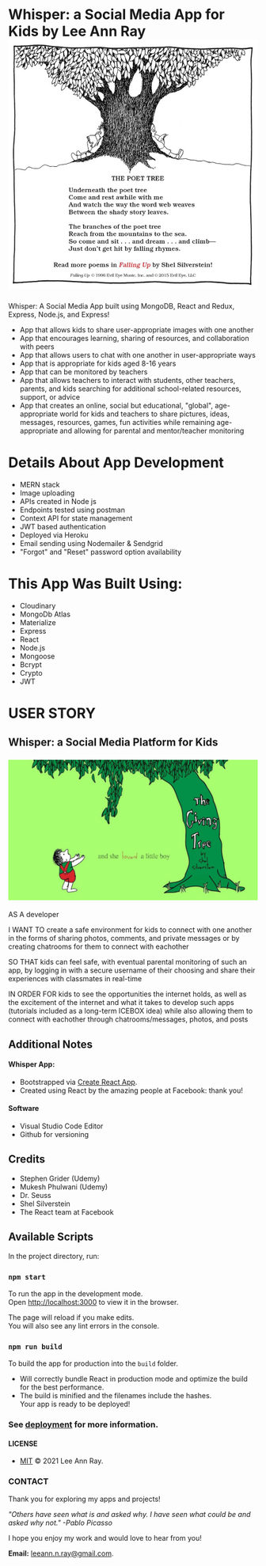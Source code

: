 # Whisper: a Social Media App for Kids by Lee Ann Ray <center><img src="/images/givingtree.jpg" alt="The Poet's Tree Illustration by Shel Silverstein" width="600px" />

 Whisper: A Social Media App built using MongoDB, React and Redux, Express, Node.js, and Express!
- App that allows kids to share user-appropriate images with one another
- App that encourages learning, sharing of resources, and collaboration with peers
- App that allows users to chat with one another in user-appropriate ways
- App that is appropriate for kids aged 8-16 years
- App that can be monitored by teachers
- App that allows teachers to interact with students, other teachers, parents, and kids searching for additional school-related resources, support, or advice
- App that creates an online, social but educational, "global", age-appropriate world for kids and teachers to share pictures, ideas, messages, resources, games, fun activities while remaining age-appropriate and allowing for parental and mentor/teacher monitoring


# Details About App Development

- MERN stack
- Image uploading
- APIs created in Node js
- Endpoints tested using postman
- Context API for state management
- JWT based authentication
- Deployed via Heroku
- Email sending using Nodemailer & Sendgrid
- "Forgot" and "Reset" password option availability 

# This App Was Built Using:
  - Cloudinary
  - MongoDb Atlas
  - Materialize
  - Express
  - React
  - Node.js
  - Mongoose
  - Bcrypt
  - Crypto
  - JWT

# USER STORY
## Whisper: a Social Media Platform for Kids
### <img src="/images/project-image.jpg" alt="The Giving Tree by Shel Silverstein" width="600px" />

AS A developer

I WANT TO create a safe environment for kids to connect with one another in the forms of sharing photos, comments, and private messages or by creating chatrooms for them to connect with eachother

SO THAT kids can feel safe, with eventual parental monitoring of such an app, by logging in with a secure username of their choosing and share their experiences with classmates in real-time

IN ORDER FOR kids to see the opportunities the internet holds, as well as the excitement of the internet and what it takes to develop such apps (tutorials included as a long-term ICEBOX idea) while also allowing them to connect with eachother through chatrooms/messages, photos, and posts

## Additional Notes
#### Whisper App:  

- Bootstrapped via [Create React App](https://github.com/facebook/create-react-app).
- Created using React by the amazing people at Facebook: thank you!

#### Software

- Visual Studio Code Editor
- Github for versioning

## Credits
- Stephen Grider (Udemy)
- Mukesh Phulwani (Udemy)
- Dr. Seuss
- Shel Silverstein
- The React team at Facebook

## Available Scripts

In the project directory, run:

### `npm start`
To run the app in the development mode.<br />
Open [http://localhost:3000](http://localhost:3000) to view it in the browser.

The page will reload if you make edits.<br />
You will also see any lint errors in the console.

### `npm run build`

To build the app for production into the `build` folder.<br />
- Will correctly bundle React in production mode and optimize the build for the best performance.
- The build is minified and the filenames include the hashes.<br />
Your app is ready to be deployed!

### See [deployment](https://facebook.github.io/create-react-app/docs/deployment) for more information.

#### LICENSE

- [MIT](https://github.com/leeannray/LICENSE) © 2021 Lee Ann Ray.

### CONTACT

Thank you for exploring my apps and projects! 

*"Others have seen what is and asked why. I have seen what could be and asked why not." -Pablo Picasso*

I hope you enjoy my work and would love to hear from you!

**Email:** <a href="mailto:leeann.n.ray@gmail.com?Subject=Message from Github">leeann.n.ray@gmail.com</a>.

